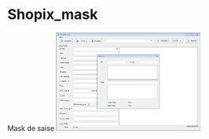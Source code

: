 # Shopix_mask
Mask de saise 
<a href=""><img height=200 src="https://github.com/taurusnavs/Shopix_mask/blob/main/Mask.PNG" /></a>
